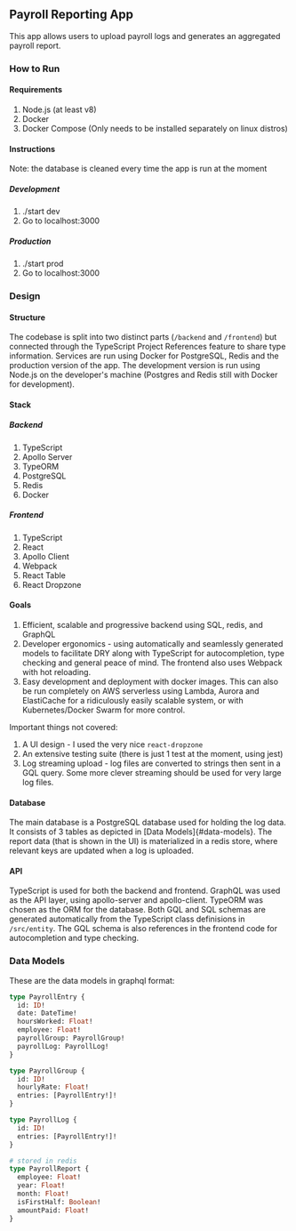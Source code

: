 ## Payroll Reporting App

This app allows users to upload payroll logs and generates an aggregated payroll report.

### How to Run

#### Requirements

1. Node.js (at least v8)
2. Docker
3. Docker Compose (Only needs to be installed separately on linux distros)

#### Instructions

Note: the database is cleaned every time the app is run at the moment

##### Development

1. ./start dev
2. Go to localhost:3000

##### Production

1. ./start prod
2. Go to localhost:3000

### Design

#### Structure

The codebase is split into two distinct parts (`/backend` and `/frontend`) but connected through the TypeScript Project References feature to share type information. Services are run using Docker for PostgreSQL, Redis and the production version of the app. The development version is run using Node.js on the developer's machine (Postgres and Redis still with Docker for development).

#### Stack

##### Backend

1. TypeScript
2. Apollo Server
3. TypeORM
4. PostgreSQL
5. Redis
6. Docker

##### Frontend

1. TypeScript
2. React
3. Apollo Client
4. Webpack
5. React Table
6. React Dropzone

#### Goals

1. Efficient, scalable and progressive backend using SQL, redis, and GraphQL
2. Developer ergonomics - using automatically and seamlessly generated models to facilitate DRY along with TypeScript for autocompletion, type checking and general peace of mind. The frontend also uses Webpack with hot reloading.
3. Easy development and deployment with docker images. This can also be run completely on AWS serverless using Lambda, Aurora and ElastiCache for a ridiculously easily scalable system, or with Kubernetes/Docker Swarm for more control.

Important things not covered:

1. A UI design - I used the very nice `react-dropzone`
2. An extensive testing suite (there is just 1 test at the moment, using jest)
3. Log streaming upload - log files are converted to strings then sent in a GQL query. Some more clever streaming should be used for very large log files.


#### Database

The main database is a PostgreSQL database used for holding the log data. It consists of 3 tables as depicted in [Data Models]{#data-models}. The report data (that is shown in the UI) is materialized in a redis store, where relevant keys are updated when a log is uploaded.

#### API

TypeScript is used for both the backend and frontend. GraphQL was used as the API layer, using apollo-server and apollo-client. TypeORM was chosen as the ORM for the database. Both GQL and SQL schemas are generated automatically from the TypeScript class definisions in `/src/entity`. The GQL schema is also references in the frontend code for autocompletion and type checking.

### Data Models

These are the data models in graphql format:

```graphql
type PayrollEntry {
  id: ID!
  date: DateTime!
  hoursWorked: Float!
  employee: Float!
  payrollGroup: PayrollGroup!
  payrollLog: PayrollLog!
}

type PayrollGroup {
  id: ID!
  hourlyRate: Float!
  entries: [PayrollEntry!]!
}

type PayrollLog {
  id: ID!
  entries: [PayrollEntry!]!
}

# stored in redis 
type PayrollReport {
  employee: Float!
  year: Float!
  month: Float!
  isFirstHalf: Boolean!
  amountPaid: Float!
}
```
